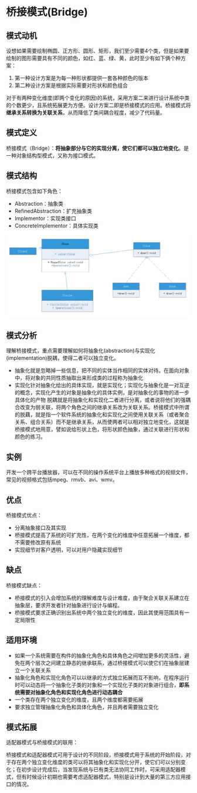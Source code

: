 # 桥接模式(Bridge)

## 模式动机
设想如果需要绘制椭圆、正方形、圆形、矩形，我们至少需要4个类，但是如果要绘制的图形需要具有不同的颜色，如红、蓝、绿、黄，此时至少有如下俩个种方案：
1. 第一种设计方案是为每一种形状都提供一套各种颜色的版本
2. 第二种设计方案是根据实际需要对形状和颜色组合

对于有两种变化维度(即两个变化的原因)的系统，采用方案二来进行设计系统中类的个数更少，且系统拓展更为方便。设计方案二即是桥接模式的应用。桥接模式将**继承关系转换为关联关系**，从而降低了类间耦合程度，减少了代码量。

## 模式定义
桥接模式（Bridge）：**将抽象部分与它的实现分离，使它们都可以独立地变化**。是一种对象结构型模式，又称为接口模式。

## 模式结构
桥接模式包含如下角色：
- Abstraction：抽象类
- RefinedAbstraction：扩充抽象类
- Implementor：实现类接口
- ConcreteImplementor：具体实现类

![](bridge.png)

## 模式分析
理解桥接模式，重点需要理解如何将抽象化(abstraction)与实现化(implementation)脱耦，使得二者可以独立变化。
- 抽象化就是忽略掉一些信息，把不同的实体当作相同的实体对待。在面向对象中，将对象的共同性质抽取出来形成类的过程称为抽象化
- 实现化针对抽象化给出的具体实现，就是实现化；实现化与抽象化是一对互逆的概念，实现化产生的对象是抽象化的具体实例，是对抽象化的事物的进一步具体化的产物
脱耦就是将抽象化和实现化二者进行分离，或者说将他们的强耦合改变为弱关联，将两个角色之间的继承关系改为关联关系。桥接模式中所谓的脱藕，就是指一个软件系统的抽象化和实现化之间使用关联关系（或者聚合关系、组合关系）而不是继承关系，从而使两者可以相对独立地变化，这就是桥接模式地用意，譬如说给形状上色，将形状颜色抽象，通过关联进行形状和颜色的练习。

## 实例
开发一个跨平台播放器，可以在不同的操作系统平台上播放多种格式的视频文件，常见的视频格式包括mpeg、rmvb、avi、wmv。

## 优点
桥接模式优点：
- 分离抽象接口及其实现
- 桥接模式提高了系统的可扩充性，在两个变化的维度中任意拓展一个维度，都不需要修改原有系统
- 实现细节对客户透明，可以对用户隐藏实现细节

## 缺点
桥接模式缺点：
- 桥接模式的引入会增加系统的理解难度与设计难度，由于聚合关联关系建立在抽象层，要求开发者针对抽象进行设计与编程。
- 桥接模式要求正确识别出系统中两个独立变化的维度，因此其使用范围具有一定局限性

## 适用环境
- 如果一个系统需要在构件的抽象化角色和具体角色之间增加更多的灵活性，避免在两个层次之间建立静态的继承联系，通过桥接模式可以使它们在抽象层建立一个关联关系
- 抽象化角色和实现化角色可以以继承的方式独立拓展而互不影响，在程序运行时可以动态将一个抽象化子类的对象和一个实现化子类的对象进行组合，**即系统需要对抽象化角色和实现化角色进行动态耦合**
- 一个类存在两个独立变化的维度，且两个维度都需要拓展
- 要求独立管理抽象化角色和具体化角色，并且两者需要独立变化

## 模式拓展
适配器模式与桥接模式的联用：

桥接模式和适配器模式可用于设计的不同阶段，桥接模式用于系统的开始阶段，对于存在两个独立变化维度的类可以将其抽象化和实现化分开，使它们可以分别变化；在初步设计完成后，当发现系统与已有类无法协同工作时，可采用适配器模式，但有时候设计初期也需要考虑适配器模式，特别是设计到大量的第三方应用接口的情况。